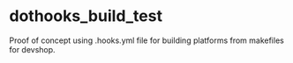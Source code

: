 # dothooks_build_test
Proof of concept using .hooks.yml file for building platforms from makefiles for devshop.
